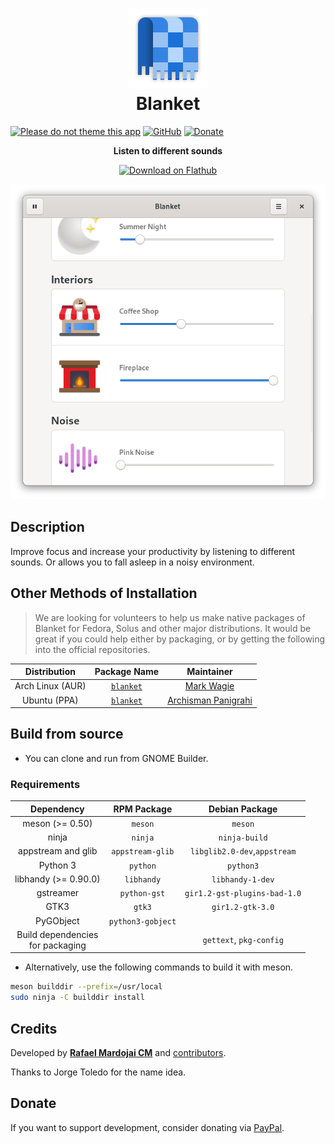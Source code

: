 <h1 align="center">
	<img src="brand/logo.svg" alt="Blanket" width="128" height="128"/><br>
	Blanket
</h1>

[![Please do not theme this app](https://stopthemingmy.app/badge.svg)](https://stopthemingmy.app) 
[![GitHub](https://img.shields.io/github/license/rafaelmardojai/blanket.svg)](https://github.com/rafaelmardojai/blanket/blob/master/COPYING)
[![Donate](https://img.shields.io/badge/PayPal-Donate-gray.svg?style=flat&logo=paypal&colorA=0071bb&logoColor=fff)](https://paypal.me/RafaelMardojaiCM)

<p align="center"><strong>Listen to different sounds</strong></p>

<p align="center">
  <a href="https://flathub.org/apps/details/com.rafaelmardojai.Blanket"><img width="200" alt="Download on Flathub" src="https://flathub.org/assets/badges/flathub-badge-en.png"/></a>
</p>

<p align="center">
  <img src="brand/screenshot-1.png"/>
</p>


## Description
Improve focus and increase your productivity by listening to different sounds. Or allows you to fall asleep in a noisy environment.

## Other Methods of Installation
> We are looking for volunteers to help us make native packages of Blanket for Fedora, Solus and other major distributions. It would be great if you could help either by packaging, or by getting the following into the official repositories.

| Distribution | Package Name | Maintainer |
|:-:|:-:|:-:|
| Arch Linux (AUR) | [`blanket`](https://aur.archlinux.org/packages/blanket) | [Mark Wagie](https://github.com/yochananmarqos) |
| Ubuntu (PPA) | [`blanket`](https://launchpad.net/~apandada1/+archive/ubuntu/blanket) | [Archisman Panigrahi](https://github.com/apandada1) |

## Build from source

- You can clone and run from GNOME Builder.

### Requirements

| Dependency | RPM Package | Debian Package |
|:-:|:-:|:-:|
| meson (>= 0.50) | `meson` | `meson` |
| ninja | `ninja` | `ninja-build` |
| appstream and glib | `appstream-glib` | `libglib2.0-dev`,`appstream` |
| Python 3 | `python` | `python3` |
| libhandy (>= 0.90.0) | `libhandy` | `libhandy-1-dev` |
| gstreamer | `python-gst` | `gir1.2-gst-plugins-bad-1.0` |
| GTK3 | `gtk3` | `gir1.2-gtk-3.0` |
| PyGObject  | `python3-gobject` |  |
| Build dependencies <br>for packaging |  | `gettext`, `pkg-config` |


- Alternatively, use the following commands to build it with meson.
```bash
meson builddir --prefix=/usr/local
sudo ninja -C builddir install
```
## Credits
Developed by **[Rafael Mardojai CM](https://github.com/rafaelmardojai)** and [contributors](https://github.com/rafaelmardojai/blanket/graphs/contributors).

Thanks to Jorge Toledo for the name idea.

## Donate
If you want to support development, consider donating via [PayPal](https://paypal.me/RafaelMardojaiCM).

